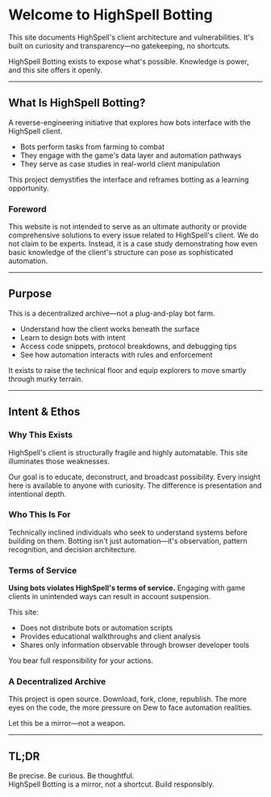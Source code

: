 
# Welcome to HighSpell Botting

This site documents HighSpell's client architecture and vulnerabilities. It's built on curiosity and transparency—no gatekeeping, no shortcuts.

HighSpell Botting exists to expose what's possible. Knowledge is power, and this site offers it openly.

---

## What Is HighSpell Botting?

A reverse-engineering initiative that explores how bots interface with the HighSpell client.

- Bots perform tasks from farming to combat
- They engage with the game's data layer and automation pathways
- They serve as case studies in real-world client manipulation

This project demystifies the interface and reframes botting as a learning opportunity.

### Foreword

This website is not intended to serve as an ultimate authority or provide comprehensive solutions to every issue related to HighSpell's client. We do not claim to be experts. Instead, it is a case study demonstrating how even basic knowledge of the client's structure can pose as sophisticated automation.

---

## Purpose

This is a decentralized archive—not a plug-and-play bot farm.

- Understand how the client works beneath the surface
- Learn to design bots with intent
- Access code snippets, protocol breakdowns, and debugging tips
- See how automation interacts with rules and enforcement

It exists to raise the technical floor and equip explorers to move smartly through murky terrain.

---

## Intent & Ethos

### Why This Exists

HighSpell's client is structurally fragile and highly automatable. This site illuminates those weaknesses.

Our goal is to educate, deconstruct, and broadcast possibility. Every insight here is available to anyone with curiosity. The difference is presentation and intentional depth.

### Who This Is For

Technically inclined individuals who seek to understand systems before building on them. Botting isn't just automation—it's observation, pattern recognition, and decision architecture.

### Terms of Service

**Using bots violates HighSpell's terms of service.** Engaging with game clients in unintended ways can result in account suspension.

This site:
- Does not distribute bots or automation scripts
- Provides educational walkthroughs and client analysis
- Shares only information observable through browser developer tools

You bear full responsibility for your actions.

### A Decentralized Archive

This project is open source. Download, fork, clone, republish. The more eyes on the code, the more pressure on Dew to face automation realities.

Let this be a mirror—not a weapon.

---

## TL;DR

Be precise. Be curious. Be thoughtful.  
HighSpell Botting is a mirror, not a shortcut. Build responsibly.
